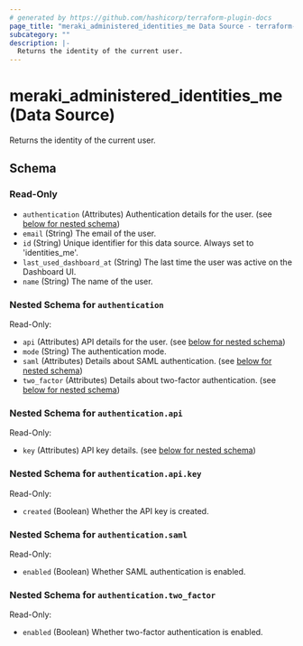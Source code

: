 ```yaml
---
# generated by https://github.com/hashicorp/terraform-plugin-docs
page_title: "meraki_administered_identities_me Data Source - terraform-provider-meraki"
subcategory: ""
description: |-
  Returns the identity of the current user.
---
```


# meraki_administered_identities_me (Data Source)

Returns the identity of the current user.



<!-- schema generated by tfplugindocs -->
## Schema

### Read-Only

- `authentication` (Attributes) Authentication details for the user. (see [below for nested schema](#nestedatt--authentication))
- `email` (String) The email of the user.
- `id` (String) Unique identifier for this data source. Always set to 'identities_me'.
- `last_used_dashboard_at` (String) The last time the user was active on the Dashboard UI.
- `name` (String) The name of the user.

<a id="nestedatt--authentication"></a>
### Nested Schema for `authentication`

Read-Only:

- `api` (Attributes) API details for the user. (see [below for nested schema](#nestedatt--authentication--api))
- `mode` (String) The authentication mode.
- `saml` (Attributes) Details about SAML authentication. (see [below for nested schema](#nestedatt--authentication--saml))
- `two_factor` (Attributes) Details about two-factor authentication. (see [below for nested schema](#nestedatt--authentication--two_factor))

<a id="nestedatt--authentication--api"></a>
### Nested Schema for `authentication.api`

Read-Only:

- `key` (Attributes) API key details. (see [below for nested schema](#nestedatt--authentication--api--key))

<a id="nestedatt--authentication--api--key"></a>
### Nested Schema for `authentication.api.key`

Read-Only:

- `created` (Boolean) Whether the API key is created.



<a id="nestedatt--authentication--saml"></a>
### Nested Schema for `authentication.saml`

Read-Only:

- `enabled` (Boolean) Whether SAML authentication is enabled.


<a id="nestedatt--authentication--two_factor"></a>
### Nested Schema for `authentication.two_factor`

Read-Only:

- `enabled` (Boolean) Whether two-factor authentication is enabled.
